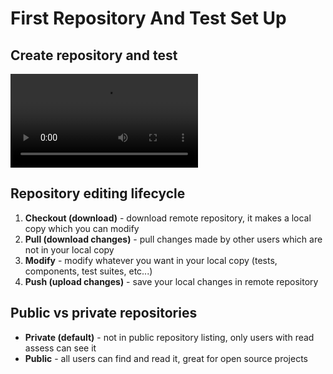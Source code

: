 # First Repository And Test Set Up

## Create repository and test

![VIDEO-337-367](/documentation/videos/first-repo-test.mp4)

## Repository editing lifecycle
 1. **Checkout (download)** - download remote repository, it makes a local copy which you can modify
 2. **Pull (download changes)** - pull changes made by other users which are not in your local copy
 3. **Modify** - modify whatever you want in your local copy (tests, components, test suites, etc...)
 4. **Push (upload changes)** - save your local changes in remote repository

## Public vs private repositories
 - **Private (default)** - not in public repository listing, only users with read assess can see it
 - **Public** - all users can find and read it, great for open source projects
